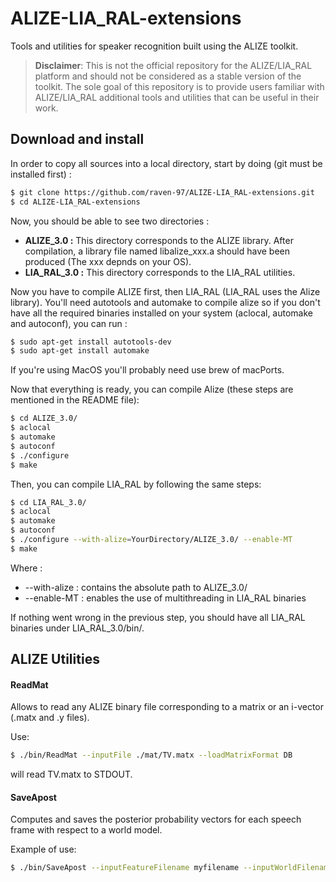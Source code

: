 # ALIZE-LIA_RAL-extensions

Tools and utilities for speaker recognition built using the ALIZE toolkit. 

> **Disclaimer**: This is not the official repository for the ALIZE/LIA_RAL platform and should not be considered as a stable version of the toolkit. The sole goal of this repository is to provide users familiar with ALIZE/LIA_RAL additional tools and utilities that can be useful in their work.

## Download and install 

In order to copy all sources into a local directory, start by doing (git must be installed first) :
```sh
$ git clone https://github.com/raven-97/ALIZE-LIA_RAL-extensions.git
$ cd ALIZE-LIA_RAL-extensions
```

Now, you should be able to see two directories : 
- **ALIZE_3.0 :** This directory corresponds to the ALIZE library. After compilation, a library file named libalize_xxx.a should have been produced (The xxx depnds on your OS).
- **LIA_RAL_3.0 :** This directory corresponds to the LIA_RAL utilities. 

Now you have to compile ALIZE first, then LIA_RAL (LIA_RAL uses the Alize library). You'll need autotools and automake to compile alize so if you don't have all the required binaries installed on your system (aclocal, automake and autoconf), you can run : 


```sh
$ sudo apt-get install autotools-dev 
$ sudo apt-get install automake 
```

If you're using MacOS you'll probably need use brew of macPorts.

Now that everything is ready, you can compile Alize (these steps are mentioned in the README file):

```sh
$ cd ALIZE_3.0/
$ aclocal
$ automake
$ autoconf
$ ./configure 
$ make
```

Then, you can compile LIA_RAL by following the same steps:

```sh
$ cd LIA_RAL_3.0/
$ aclocal
$ automake
$ autoconf
$ ./configure --with-alize=YourDirectory/ALIZE_3.0/ --enable-MT
$ make
```

Where :
- --with-alize : contains the absolute path to ALIZE_3.0/
- --enable-MT : enables the use of multithreading in LIA_RAL binaries

If nothing went wrong in the previous step, you should have all LIA_RAL binaries under LIA_RAL_3.0/bin/.


## ALIZE Utilities 

#### ReadMat
Allows to read any ALIZE binary file corresponding to a matrix or an i-vector (.matx and .y files). 

Use:  
```bash
$ ./bin/ReadMat --inputFile ./mat/TV.matx --loadMatrixFormat DB
```

will read TV.matx to STDOUT. 


#### SaveApost
Computes and saves the posterior probability vectors for each speech frame with respect to a world model. 

Example of use: 
```bash
$ ./bin/SaveApost --inputFeatureFilename myfilename --inputWorldFilename ubm --inputModelFilename ubm --minLLK 200.0 --maxLLK 200.0 --loadMixtureFileExtension .gmm --loadMixtureFileFormat RAW --mixtureFilesPath ./
```


